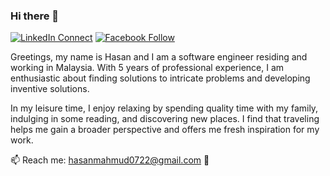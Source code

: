 ### Hi there 👋

[![LinkedIn Connect](https://img.shields.io/badge/%20-Connect-black?color=14171A&labelColor=212121&logo=linkedin&logoColor=ffffff)](https://www.linkedin.com/in/codemechanix/)
[![Facebook Follow](https://img.shields.io/badge/%20-Connect-black?color=14171A&labelColor=1976d2&logo=facebook&logoColor=ffffff)](https://www.facebook.com/codemechanix/)

Greetings, my name is Hasan and I am a software engineer residing and working in Malaysia. With 5 years of professional experience, I am enthusiastic about finding solutions to intricate problems and developing inventive solutions.

In my leisure time, I enjoy relaxing by spending quality time with my family, indulging in some reading, and discovering new places. I find that traveling helps me gain a broader perspective and offers me fresh inspiration for my work.
<!--
Skilled and motivated Java Developer with 4(+) years of experience in developing high-quality software solutions. With a passion for clean, efficient, and maintainable code, I have contributed to the development of numerous enterprise-level applications. During my B.Sc. life, I was actively involved in competitive programming, which helped me develop strong problem-solving skills and a deep understanding of data structures and algorithms.

I am a quick learner and a team player, always willing to learn and work collaboratively with my colleagues. I have excellent communication skills, which help me to effectively communicate complex technical concepts to non-technical stakeholders.

I have experience in building scalable and robust applications using Java frameworks such as Spring WebFlux, Spring Boot, JUnit, and Hibernate. I am also proficient in SQL and have experience in working with databases like MySQL and Oracle. Additionally, I have experience in developing RESTful APIs and integrating them with front-end technologies like React.

𝙎𝙥𝙚𝙘𝙞𝙖𝙡𝙞𝙩𝙞𝙚𝙨 & 𝙏𝙚𝙘𝙝𝙣𝙤𝙡𝙤𝙜𝙞𝙚𝙨:

● Language: Java, Javascript, Python

● Frameworks & Libraries: Spring WebFlux, Spring Boot, JUnit, JPA-Hibernate, Jersey (REST-Webservices)

● Message Broker: IBM MQ, RabbitMQ

● Database: MySQL, PostgreSQL(, Oracle, Redis.

● Version Control: Git

● Build tool: Maven, Gradle.

● CI/CD: Jenkins.

● Project management system: JIRA.

● Environment: IntelliJ IDEA Ultimate, Eclipse, Spring Tool Suite.

● Operating System: Windows, Linux.

● Server: Docker and docker-compose system (Learning).

● Scalable microservices, Test Driven Development ( TDD ), and Event-Driven Development ( EDD ) approach.

I'm excited to bring my skills and experience to your organization and contribute to the growth and success of your team.

## Github Stats 

<details> 
  <summary><b>Profile Stats</b></summary>
  <br/>
  <p>
    <a href="https://github.com/codemechanix"><img align="center" src="https://github-readme-stats.vercel.app/api?username=codemechanix&show_icons=true&locale=en&theme=react" alt="codemechanix" height="192px"/></a>
	</p>
	<p>
	  <img src="https://github-readme-stats.vercel.app/api/top-langs?username=codemechanix&show_icons=true&locale=en&layout=compact&theme=react" alt="codemechanix" height="192px"/>
	</p>
  </p>
</details>


<details>
  <summary><b>Recent Activity</b></summary>
  <br/>
   <a href="https://github.com/codemechanix"><img alt="Hasan's Activity Graph" src="https://activity-graph.herokuapp.com/graph?username=codemechanix&custom_title=Hasan's%20Contribution%20Graph&theme=react-dark" /></a>
  <br/>
</details>
<br/>

-->
📫 Reach me: hasanmahmud0722@gmail.com 🙂

<!--
<p align="center"> <img src="https://github-readme-stats.vercel.app/api?username=codemechanix&show_icons=true" alt="codemechanix" /> </h1>

- 👯 I’m looking to collaborate on ...
- 🤔 I’m looking for help with ...
- 💬 Ask me about ...
- 😄 Pronouns: ...
- ⚡ Fun fact: ...

[![Hasan's GitHub stats](https://github-readme-stats.vercel.app/api?username=codemechanix)](https://github.com/codemechanix/github-readme-stats)

<!-- ![Repository's Stats](https://github-readme-stats.vercel.app/api/top-langs/?username=codemechanix&theme=blue-green)-->
<!--  [![Top Langs](https://github-readme-stats.vercel.app/api/top-langs/?username=codemechanix&langs_count=15)](https://github.com/codemechanix/github-readme-stats)-->
